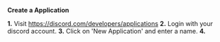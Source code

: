 **Create a Application** 

**1.** Visit https://discord.com/developers/applications
**2.** Login with your discord account.
**3.** Click on 'New Application' and enter a name.
**4.**
